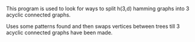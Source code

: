 This program is used to look for ways to split h(3,d) hamming graphs into 3 acyclic connected graphs.

Uses some patterns found and then swaps vertices between trees till 3 acyclic connected graphs have been made. 